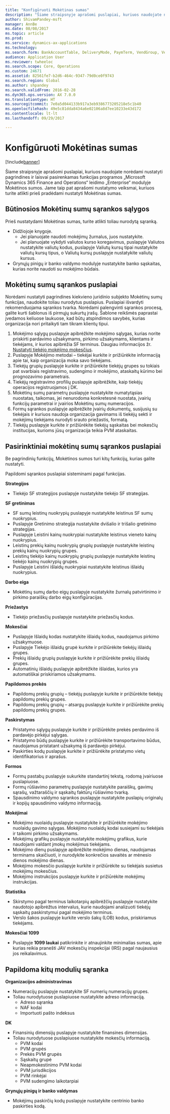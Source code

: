 ```yaml
---
title: "Konfigūruoti Mokėtinas sumas"
description: "Šiame straipsnyje aprašomi puslapiai, kuriuos naudojate norėdami nustatyti pagrindines ir laisvai pasirenkamas funkcijas programos „Microsoft Dynamics 365 Finance and Operations“ leidimo „Enterprise“ modulyje Mokėtinos sumos. Jame taip pat aprašomi nustatymo veiksmai, kuriuos turite atlikti prieš pradėdami nustatyti Mokėtinas sumas."
author: ShivamPandey-msft
manager: AnnBe
ms.date: 08/08/2017
ms.topic: article
ms.prod: 
ms.service: dynamics-ax-applications
ms.technology: 
ms.search.form: BankAccountTable, DeliveryMode, PaymTerm, VendGroup, VendParameters, VendPaymMode, VendTable
audience: Application User
ms.reviewer: twheeloc
ms.search.scope: Core, Operations
ms.custom: 24671
ms.assetid: 82561fe7-b2d6-464c-9347-79d0ce0f9743
ms.search.region: Global
ms.author: shpandey
ms.search.validFrom: 2016-02-28
ms.dyn365.ops.version: AX 7.0.0
ms.translationtype: HT
ms.sourcegitcommit: 7e0a5d044133b917a3eb9386773205218e5c1b40
ms.openlocfilehash: 49e5c81dda8434a6e02106a8d7ee10233e43d172
ms.contentlocale: lt-lt
ms.lasthandoff: 09/29/2017

---
```


# <a name="configure-accounts-payable"></a>Konfigūruoti Mokėtinas sumas

[!include[banner](../includes/banner.md)]


Šiame straipsnyje aprašomi puslapiai, kuriuos naudojate norėdami nustatyti pagrindines ir laisvai pasirenkamas funkcijas programos „Microsoft Dynamics 365 Finance and Operations“ leidimo „Enterprise“ modulyje Mokėtinos sumos. Jame taip pat aprašomi nustatymo veiksmai, kuriuos turite atlikti prieš pradėdami nustatyti Mokėtinas sumas.

<a name="prerequisites-for-accounts-payable-setup"></a>Būtinosios Mokėtinų sumų sąrankos sąlygos
----------------------------------------

Prieš nustatydami Mokėtinas sumas, turite atlikti toliau nurodytą sąranką.

-   Didžiojoje knygoje.
    -   Jei planuojate naudoti mokėjimų žurnalus, juos nustatykite.
    -   Jei planuojate vykdyti valiutos kurso koregavimus, puslapyje Valiutos nustatykite valiutų kodus, puslapyje Valiutų kursų tipai nustatykite valiutų kursų tipus, o Valiutų kursų puslapyje nustatykite valiutų kursus.
-   Grynųjų pinigų ir banko valdymo modulyje nustatykite banko sąskaitas, kurias norite naudoti su mokėjimo būdais.

## <a name="setup-pages-for-accounts-payable"></a>Mokėtinų sumų sąrankos puslapiai

Norėdami nustatyti pagrindines kiekvieno juridinio subjekto Mokėtinų sumų funkcijas, naudokite toliau nurodytus puslapius. Puslapiai išvardyti rekomenduojama sąrankos tvarka. Norėdami palengvinti sąrankos procesą, galite kurti šablonus iš pirmųjų sukurtų įrašų. Šablone reikšmės paprastai įvedamos keliuose laukuose, kad būtų atspindimos savybės, kurias organizacija nori pritaikyti tam tikram klientų tipui.
1.  Mokėjimo sąlygų puslapyje apibrėžkite mokėjimo sąlygas, kurias norite priskirti pardavimo užsakymams, pirkimo užsakymams, klientams ir tiekėjams, ir kurios apibrėžia SF terminus. Daugiau informacijos žr. [Nustatyti tiekėjo mokėjimo mokesčius](tasks/define-vendor-payment-fees.md).
2.  Puslapyje Mokėjimo metodai – tiekėjai kurkite ir prižiūrėkite informaciją apie tai, kaip organizacija moka savo tiekėjams.
3.  Tiekėjų grupių puslapyje kurkite ir prižiūrėkite tiekėjų grupes su tokiais pat svarbiais registravimo, sudengimo ir mokėjimo, ataskaitų kūrimo bei prognozavimo parametrais.
4.  Tiekėjų registravimo profilių puslapyje apibrėžkite, kaip tiekėjų operacijos registruojamos į DK.
5.  Mokėtinų sumų parametrų puslapyje nustatykite numatytąsias nuostatas, taikomas, jei nenurodoma konkretesnė nuostata, įvairių funkcijų parametrai ir įvairios Mokėtinų sumų numeracijos.
6.  Formų sąrankos puslapyje apibrėžkite įvairių dokumentų, susijusių su tiekėjais ir kuriuos naudoja organizacija gavimams iš tiekėjų sekti ir mokėjimų tiekėjams nurodyti srauto priežastis, formatą.
7.  Tiekėjų puslapyje kurkite ir prižiūrėkite tiekėjų sąskaitas bei mokesčių institucijas, kurioms jūsų organizacija teikia PVM ataskaitas.

## <a name="optional-setup-pages-for-accounts-payable"></a>Pasirinktiniai mokėtinų sumų sąrankos puslapiai
Be pagrindinių funkcijų, Mokėtinos sumos turi kitų funkcijų, kurias galite nustatyti.

Papildomi sąrankos puslapiai sisteminami pagal funkcijas.

**Strategijos**
-   Tiekėjo SF strategijos puslapyje nustatykite tiekėjo SF strategijas.

**SF gretinimas**

-   SF sumų leistinų nuokrypių puslapyje nustatykite leistinus SF sumų nuokrypius.
-   Puslapyje Gretinimo strategija nustatykite dvišalio ir trišalio gretinimo strategijas.
-   Puslapyje Leistini kainų nuokrypiai nustatykite leistinus vieneto kainų nuokrypius.
-   Leistinų prekių kainų nuokrypių grupių puslapyje nustatykite leistinų prekių kainų nuokrypių grupes.
-   Leistinų tiekėjo kainų nuokrypių grupių puslapyje nustatykite leistinų tiekėjo kainų nuokrypių grupes.
-   Puslapyje Leistini išlaidų nuokrypiai nustatykite leistinus išlaidų nuokrypius.

**Darbo eiga**

-   Mokėtinų sumų darbo eigų puslapyje nustatykite žurnalų patvirtinimo ir pirkimo paraiškų darbo eigų konfigūracijas.

**Priežastys**

-   Tiekėjo priežasčių puslapyje nustatykite priežasčių kodus.

**Mokesčiai**

-   Puslapyje Išlaidų kodas nustatykite išlaidų kodus, naudojamus pirkimo užsakymuose.
-   Puslapyje Tiekėjo išlaidų grupė kurkite ir prižiūrėkite tiekėjų išlaidų grupes.
-   Prekių išlaidų grupių puslapyje kurkite ir prižiūrėkite prekių išlaidų grupes.
-   Automatinių išlaidų puslapyje apibrėžkite išlaidas, kurios yra automatiškai priskiriamos užsakymams.

**Papildomos prekės**

-   Papildomų prekių grupių – tiekėjų puslapyje kurkite ir prižiūrėkite tiekėjų papildomų prekių grupes.
-   Papildomų prekių grupių – atsargų puslapyje kurkite ir prižiūrėkite prekių papildomų prekių grupes.

**Paskirstymas**

-   Pristatymo sąlygų puslapyje kurkite ir prižiūrėkite prekės perdavimo iš pardavėjo pirkėjui sąlygas.
-   Pristatymo būdų puslapyje kurkite ir prižiūrėkite transportavimo būdus, naudojamus pristatant užsakymą iš pardavėjo pirkėjui.
-   Paskirties kodų puslapyje kurkite ir prižiūrėkite pristatymo vietų identifikatorius ir aprašus.

**Formos**

-   Formų pastabų puslapyje sukurkite standartinį tekstą, rodomą įvairiuose puslapiuose.
-   Formų rūšiavimo parametrų puslapyje nustatykite paraiškų, gavimų sąrašų, važtaraščių ir sąskaitų faktūrų rūšiavimo tvarką.
-   Spausdinimo valdymo sąrankos puslapyje nustatykite puslapių originalų ir kopijų spausdinimo valdymo informaciją.

**Mokėjimai**

-   Mokėjimo nuolaidų puslapyje nustatykite ir prižiūrėkite mokėjimo nuolaidų gavimo sąlygas. Mokėjimo nuolaidų kodai susiejami su tiekėjais ir taikomi pirkimo užsakymams.
-   Mokėjimų grafikų puslapyje nustatykite mokėjimų grafikus, kurie naudojami valdant įmokų mokėjimus tiekėjams.
-   Mokėjimo dienų puslapyje apibrėžkite mokėjimo dienas, naudojamas terminams skaičiuoti, ir nurodykite konkrečios savaitės ar mėnesio dienos mokėjimo dienas.
-   Mokėjimo mokesčio puslapyje kurkite ir prižiūrėkite su tiekėjais susietus mokėjimų mokesčius.
-   Mokėjimo instrukcijos puslapyje kurkite ir prižiūrėkite mokėjimų instrukcijas.

**Statistika**

-   Skirstymo pagal terminus laikotarpių apibrėžčių puslapyje nustatykite naudotojo apibrėžtus intervalus, kurie naudojami analizuoti tiekėjų sąskaitų paskirstymui pagal mokėjimo terminus.
-   Verslo šakos puslapyje kurkite verslo šakų (LOB) kodus, priskiriamus tiekėjams.

**Mokesčiai 1099**

-   Puslapyje **1099 laukai** patikrinkite ir atnaujinkite minimalias sumas, apie kurias reikia pranešti JAV mokesčių inspekcijai (IRS) pagal naujausius jos reikalavimus.

## <a name="optional-setup-for-other-modules"></a>**Papildoma kitų modulių sąranka**
**Organizacijos administravimas**

-   Numeracijų puslapyje nustatykite SF numerių numeracijų grupes.
-   Toliau nurodytuose puslapiuose nustatykite adreso informaciją.
    -   Adreso sąranka
    -   NAF kodai
    -   Importuoti pašto indeksus

**DK**

-   Finansinių dimensijų puslapyje nustatykite finansines dimensijas.
-   Toliau nurodytuose puslapiuose nustatykite mokesčių informaciją.
    -   PVM kodai
    -   PVM grupės
    -   Prekės PVM grupės
    -   Sąskaitų grupė
    -   Neapmokestinimo PVM kodai
    -   PVM jurisdikcijos
    -   PVM rinkėjai
    -   PVM sudengimo laikotarpiai

**Grynųjų pinigų ir banko valdymas**

-   Mokėjimų paskirčių kodų puslapyje nustatykite centrinio banko paskirties kodą.






